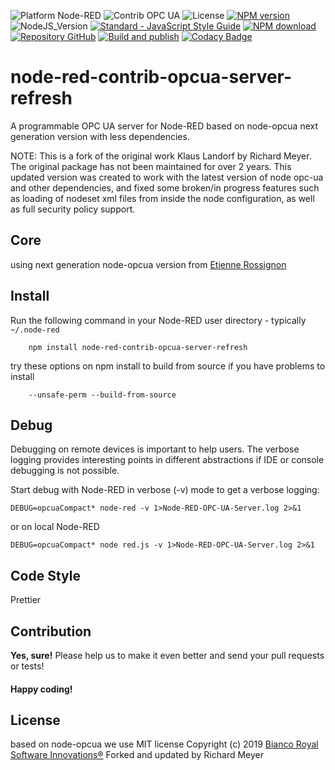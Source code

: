 ![Platform Node-RED](https://img.shields.io/badge/Platform-Node--RED-red.png)
![Contrib OPC UA](http://b.repl.ca/v1/Contrib-OPC--UA-blue.png)
![License](https://img.shields.io/badge/License-MIT-orange.png)
[![NPM version](https://badge.fury.io/js/node-red-contrib-opcua-server.png)](https://www.npmjs.com/package/node-red-contrib-opcua-server)
![NodeJS_Version](https://img.shields.io/badge/NodeJS-14.19.1-green.png)
[![Standard - JavaScript Style Guide](https://img.shields.io/badge/code%20style-standard-brightgreen.svg)](http://standardjs.com/)
[![NPM download](https://img.shields.io/npm/dm/node-red-contrib-iiot-opcua.svg)](https://www.npmtrends.com/node-red-contrib-iiot-opcua)
[![Repository GitHub](http://b.repl.ca/v1/Repository-GitHub-orange.png)](https://github.com/BiancoRoyal/node-red-contrib-opcua-server)
[![Build and publish](https://github.com/BiancoRoyal/node-red-contrib-opcua-server/actions/workflows/build.yml/badge.svg)](https://github.com/BiancoRoyal/node-red-contrib-opcua-server/actions/workflows/build.yml)
[![Codacy Badge](https://app.codacy.com/project/badge/Grade/b229fe21da624408b51d075e8e0800cc)](https://www.codacy.com/gh/BiancoRoyal/node-red-contrib-opcua-server/dashboard?utm_source=github.com&amp;utm_medium=referral&amp;utm_content=BiancoRoyal/node-red-contrib-opcua-server&amp;utm_campaign=Badge_Grade)

# node-red-contrib-opcua-server-refresh

A programmable OPC UA server for Node-RED based on node-opcua next generation version with less dependencies.

NOTE:
This is a fork of the original work Klaus Landorf by Richard Meyer.  The original package has not been maintained for over 2 years.  This updated version was created to work with the latest version of node opc-ua and other dependencies, and fixed some broken/in progress features such as loading of nodeset xml files from inside the node configuration, as well as full security policy support.

## Core

using next generation node-opcua version from [Etienne Rossignon](https://github.com/erossignon/)

## Install

Run the following command in your Node-RED user directory - typically `~/.node-red`

        npm install node-red-contrib-opcua-server-refresh

try these options on npm install to build from source if you have problems to install

        --unsafe-perm --build-from-source

## Debug

Debugging on remote devices is important to help users. The verbose logging
provides interesting points in different abstractions if IDE or console debugging is not possible.

Start debug with Node-RED in verbose (-v) mode to get a verbose logging:

    DEBUG=opcuaCompact* node-red -v 1>Node-RED-OPC-UA-Server.log 2>&1

or on local Node-RED

    DEBUG=opcuaCompact* node red.js -v 1>Node-RED-OPC-UA-Server.log 2>&1

## Code Style

Prettier

## Contribution

**Yes, sure!** Please help us to make it even better and send your pull requests or tests!

#### Happy coding!

## License

based on node-opcua we use MIT license
Copyright (c) 2019 [Bianco Royal Software Innovations®](https://github.com/BiancoRoyal/)
Forked and updated by Richard Meyer
